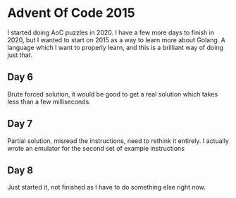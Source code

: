 # Advent Of Code 2015

I started doing AoC puzzles in 2020. I have a few more days to finish in 2020, but I wanted to start on 2015 as a way to learn more about Golang.
A language which I want to properly learn, and this is a brilliant way of doing just that.

## Day 6
Brute forced solution, it would be good to get a real solution which takes less than a few milliseconds.

## Day 7
Partial solution, misread the instructions, need to rethink it entirely. I actually wrote an emulator for the second set of example instructions

## Day 8
Just started it, not finished as I have to do something else right now.
